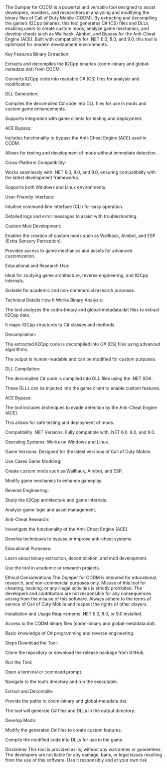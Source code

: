 The Dumper for CODM is a powerful and versatile tool designed to assist developers, modders, and researchers in analyzing and modifying the binary files of Call of Duty Mobile (CODM). By extracting and decompiling the game’s Il2Cpp binaries, this tool generates C# (CS) files and DLLs, enabling users to create custom mods, analyze game mechanics, and develop cheats such as Wallhack, Aimbot, and Bypass for the Anti-Cheat Engine (ACE). Built with compatibility for .NET 6.0, 8.0, and 9.0, this tool is optimized for modern development environments.

Key Features
Binary Extraction:

Extracts and decompiles the Il2Cpp binaries (codm-binary and global-metadata.dat) from CODM.

Converts Il2Cpp code into readable C# (CS) files for analysis and modification.

DLL Generation:

Compiles the decompiled C# code into DLL files for use in mods and custom game enhancements.

Supports integration with game clients for testing and deployment.

ACE Bypass:

Includes functionality to bypass the Anti-Cheat Engine (ACE) used in CODM.

Allows for testing and development of mods without immediate detection.

Cross-Platform Compatibility:

Works seamlessly with .NET 6.0, 8.0, and 9.0, ensuring compatibility with the latest development frameworks.

Supports both Windows and Linux environments.

User-Friendly Interface:

Intuitive command-line interface (CLI) for easy operation.

Detailed logs and error messages to assist with troubleshooting.

Custom Mod Development:

Enables the creation of custom mods such as Wallhack, Aimbot, and ESP (Extra Sensory Perception).

Provides access to game mechanics and assets for advanced customization.

Educational and Research Use:

Ideal for studying game architecture, reverse engineering, and Il2Cpp internals.

Suitable for academic and non-commercial research purposes.

Technical Details
How It Works
Binary Analysis:

The tool analyzes the codm-binary and global-metadata.dat files to extract Il2Cpp data.

It maps Il2Cpp structures to C# classes and methods.

Decompilation:

The extracted Il2Cpp code is decompiled into C# (CS) files using advanced algorithms.

The output is human-readable and can be modified for custom purposes.

DLL Compilation:

The decompiled C# code is compiled into DLL files using the .NET SDK.

These DLLs can be injected into the game client to enable custom features.

ACE Bypass:

The tool includes techniques to evade detection by the Anti-Cheat Engine (ACE).

This allows for safe testing and deployment of mods.

Compatibility
.NET Versions: Fully compatible with .NET 6.0, 8.0, and 9.0.

Operating Systems: Works on Windows and Linux.

Game Versions: Designed for the latest versions of Call of Duty Mobile.

Use Cases
Game Modding:

Create custom mods such as Wallhack, Aimbot, and ESP.

Modify game mechanics to enhance gameplay.

Reverse Engineering:

Study the Il2Cpp architecture and game internals.

Analyze game logic and asset management.

Anti-Cheat Research:

Investigate the functionality of the Anti-Cheat Engine (ACE).

Develop techniques to bypass or improve anti-cheat systems.

Educational Purposes:

Learn about binary extraction, decompilation, and mod development.

Use the tool in academic or research projects.

Ethical Considerations
The Dumper for CODM is intended for educational, research, and non-commercial purposes only. Misuse of this tool for cheating, hacking, or any illegal activities is strictly prohibited. The developers and contributors are not responsible for any consequences arising from the misuse of this software. Always adhere to the terms of service of Call of Duty Mobile and respect the rights of other players.

Installation and Usage
Requirements
.NET 6.0, 8.0, or 9.0 installed.

Access to the CODM binary files (codm-binary and global-metadata.dat).

Basic knowledge of C# programming and reverse engineering.

Steps
Download the Tool:

Clone the repository or download the release package from GitHub.

Run the Tool:

Open a terminal or command prompt.

Navigate to the tool’s directory and run the executable.

Extract and Decompile:

Provide the paths to codm-binary and global-metadata.dat.

The tool will generate C# files and DLLs in the output directory.

Develop Mods:

Modify the generated C# files to create custom features.

Compile the modified code into DLLs for use in the game.

Disclaimer
This tool is provided as-is, without any warranties or guarantees. The developers are not liable for any damage, bans, or legal issues resulting from the use of this software. Use it responsibly and at your own risk
